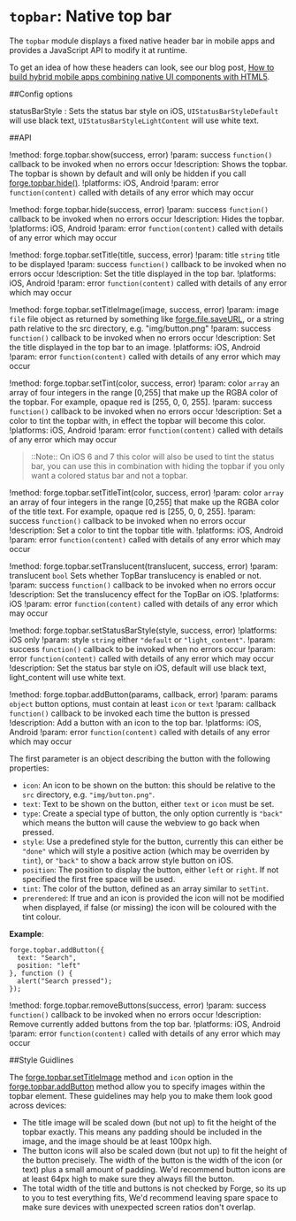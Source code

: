 ``topbar``: Native top bar
==========================

The ``topbar`` module displays a fixed native header bar in mobile apps
and provides a JavaScript API to modify it at runtime.

To get an idea of how these headers can look, see our blog post, [How to build hybrid mobile apps combining native UI components with HTML5](http://trigger.io/cross-platform-application-development-blog/2012/04/30/how-to-build-hybrid-mobile-apps-combining-native-ui-components-with-html5/).


##Config options

statusBarStyle
:	Sets the status bar style on iOS, `UIStatusBarStyleDefault` will use black text, `UIStatusBarStyleLightContent` will use white text.


##API

!method: forge.topbar.show(success, error)
!param: success `function()` callback to be invoked when no errors occur
!description: Shows the topbar. The topbar is shown by default and will only be hidden if you call [forge.topbar.hide()](index.html#forgetopbarhidesuccess-error).
!platforms: iOS, Android
!param: error `function(content)` called with details of any error which may occur

!method: forge.topbar.hide(success, error)
!param: success `function()` callback to be invoked when no errors occur
!description: Hides the topbar.
!platforms: iOS, Android
!param: error `function(content)` called with details of any error which may occur

!method: forge.topbar.setTitle(title, success, error)
!param: title `string` title to be displayed
!param: success `function()` callback to be invoked when no errors occur
!description: Set the title displayed in the top bar.
!platforms: iOS, Android
!param: error `function(content)` called with details of any error which may occur

!method: forge.topbar.setTitleImage(image, success, error)
!param: image `file` file object as returned by something like [forge.file.saveURL](file.html#forgefilesaveurlurl-success-error), or a string path relative to the src directory, e.g. "img/button.png"
!param: success `function()` callback to be invoked when no errors occur
!description: Set the title displayed in the top bar to an image.
!platforms: iOS, Android
!param: error `function(content)` called with details of any error which may occur

!method: forge.topbar.setTint(color, success, error)
!param: color `array` an array of four integers in the range [0,255] that make up the RGBA color of the topbar. For example, opaque red is [255, 0, 0, 255].
!param: success `function()` callback to be invoked when no errors occur
!description: Set a color to tint the topbar with, in effect the topbar will become this color.
!platforms: iOS, Android
!param: error `function(content)` called with details of any error which may occur

> ::Note:: On iOS 6 and 7 this color will also be used to tint the status bar, you can
use this in combination with hiding the topbar if you only want a
colored status bar and not a topbar.

!method: forge.topbar.setTitleTint(color, success, error)
!param: color `array` an array of four integers in the range [0,255] that make up the RGBA color of the title text. For example, opaque red is [255, 0, 0, 255].
!param: success `function()` callback to be invoked when no errors occur
!description: Set a color to tint the topbar title with.
!platforms: iOS, Android
!param: error `function(content)` called with details of any error which may occur

!method: forge.topbar.setTranslucent(translucent, success, error)
!param: translucent `bool` Sets whether TopBar translucency is enabled or not.
!param: success `function()` callback to be invoked when no errors occur
!description: Set the translucency effect for the TopBar on iOS.
!platforms: iOS
!param: error `function(content)` called with details of any error which may occur

!method: forge.topbar.setStatusBarStyle(style, success, error)
!platforms: iOS only
!param: style `string` either ``"default`` or ``"light_content"``.
!param: success `function()` callback to be invoked when no errors occur
!param: error `function(content)` called with details of any error which may occur
!description: Set the status bar style on iOS, default will use black text, light_content will use white text.

!method: forge.topbar.addButton(params, callback, error)
!param: params `object` button options, must contain at least ``icon`` or ``text``
!param: callback `function()` callback to be invoked each time the button is pressed
!description: Add a button with an icon to the top bar.
!platforms: iOS, Android
!param: error `function(content)` called with details of any error which may occur

The first parameter is an object describing the button with the following properties:

-  ``icon``: An icon to be shown on the button: this should be relative
   to the ``src`` directory, e.g. ``"img/button.png"``.
-  ``text``: Text to be shown on the button, either ``text`` or ``icon``
   must be set.
-  ``type``: Create a special type of button, the only option currently
   is ``"back"`` which means the button will cause the webview to go
   back when pressed.
-  ``style``: Use a predefined style for the button, currently this can
   either be ``"done"`` which will style a positive action (which may be
   overriden by ``tint``), or ``"back"`` to show a back arrow style
   button on iOS.
-  ``position``: The position to display the button, either ``left`` or
   ``right``. If not specified the first free space will be used.
-  ``tint``: The color of the button, defined as an array similar to
   ``setTint``.
-  ``prerendered``: If true and an icon is provided the icon will not be modified when displayed, if false (or missing) the icon will be coloured with the tint colour.

**Example**:

    forge.topbar.addButton({
      text: "Search",
      position: "left"
    }, function () {
      alert("Search pressed");
    });

!method: forge.topbar.removeButtons(success, error)
!param: success `function()` callback to be invoked when no errors occur
!description: Remove currently added buttons from the top bar.
!platforms: iOS, Android
!param: error `function(content)` called with details of any error which may occur

##Style Guidlines

The [forge.topbar.setTitleImage](index.html#forgetopbarsettitleimageimage-success-error) method and ``icon`` option in the [forge.topbar.addButton](index.html#forgetopbaraddbuttonparams-callback-error)
method allow you to specify images within the topbar element. These
guidelines may help you to make them look good across devices:

-  The title image will be scaled down (but not up) to fit the
height of the topbar exactly. This means any padding should be
included in the image, and the image should be at least 100px
high.
-  The button icons will also be scaled down (but not up) to fit the
height of the button precisely. The width of the button is the
width of the icon (or text) plus a small amount of padding. We'd
recommend button icons are at least 64px high to make sure they
always fill the button.
-  The total width of the title and buttons is not checked by Forge,
so its up to you to test everything fits, We'd recommend leaving
spare space to make sure devices with unexpected screen ratios
don't overlap.
